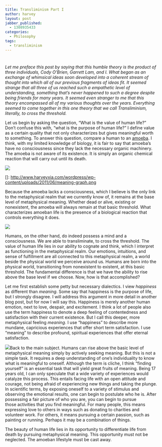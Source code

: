 ```yaml
---
title: Transliminism Part I
author: harvey
layout: post
jabber_published:
  - 1308935433
categories:
  - Philosophy
tags:
  - transliminism
---
```

# 

*Let me preface this post by saying that this humble theory is the product of three individuals, Cody O’Brien, Garrett Lam, and I. What began as an exchange of whimsical ideas soon developed into a coherent stream of thought into which all of our previous fragments of ideas fit. It seemed strange that all three of us reached such a empathetic level of understanding, something that’s never happened to such a degree despite being friends for many years. It seemed even stranger to me that this theory encompassed all of my various thoughts over the years. Everything seemed to come together in this one theory that we call Transliminism, literally, to cross the threshold.*

Let us begin by asking the question, “What is the value of human life?” Don’t confuse this with, “what is the purpose of human life?” I define value as a certain quality that not only characterizes but gives meaningful worth to something. To answer this question, compare a human to an [amoeba][1]. I think, with my limited knowledge of biology, it is fair to say that amoeba’s have no consciousness since they lack the necessary organic machinery. The amoeba is not aware of its existence. It is simply an organic chemical reaction that will carry out until its death.

 [1]: http://en.wikipedia.org/wiki/Amoeba_(genus)

[![][3]][3]

 []: http://www.harveyxia.com/wordpress/wp-content/uploads/2011/06/meaning-graph.png

Because the amoeba lacks a consciousness, which I believe is the only link to the metaphysical realm that we currently know of, it remains at the base level of metaphysical meaning. Whether dead or alive, existing or nonexistent, the amoeba will always remain at that basic threshold. What characterizes amoeban life is the presence of a biological reaction that controls everything it does.

![][3]

 [3]: http://t0.gstatic.com/images?q=tbn:ANd9GcRXP-l4UIaJKFtJqLnp_eISUR8szRs9NxDZ0doC8Zp42o7x30R1wA&t=1

Humans, on the other hand, do indeed possess a mind and a consciousness. We are able to transliminate, to cross the threshold. The value of human life lies in our ability to cognate and think, which I interpret as functioning in the metaphysical realm. Our emotions, intuitions, and sense of fulfillment are all connected to this metaphysical realm, a world beside the physical world we perceive around us. Humans are born into the physical world, transitioning from nonexistent to existent, at this basic threshold. The fundamental difference is that we have the ability to rise above the base level if we choose. Now, how is that accomplished?

Let me first establish some petty but necessary dialectics. I view *happiness* as different than *meaning*. Some say that happiness is the purpose of life, but I strongly disagree. I will address this argument in more detail in another blog post, but for now I will say this. Happiness is merely another human emotion, next to love, despair, and excitement. I think a lot of people also use the term happiness to denote a deep feeling of contentedness and satisfaction with their current existence. But I call this deeper, more metaphysical feeling *meaning*. I use “happiness” to describe more mundane, capricious experiences that offer short term satisfaction. I use “meaning” to describe profound, spiritual experiences that offer eternal satisfaction.

![][4]Back to the main subject. Humans can rise above the basic level of metaphysical meaning simply by actively seeking meaning. But this is not a simple task. It requires a deep understanding of one’s individuality to know what is meaningful to oneself. Although the term is cliche, I think “finding yourself” is an essential task that will yield great fruits of meaning. Being 17 years old, I can only speculate that a wide variety of experiences would catalyze this process. This entails facing life with an open attitude and courage, not being afraid of experiencing new things and taking the plunge. In scientific terms, by exposing oneself to a variety of stimulus and observing the emotional results, one can begin to postulate who he is. After possessing a fair picture of who you are, you can begin to pursue those activities that you find meaningful. For many people, this means expressing love to others in ways such as donating to charities and volunteer work. For others, it means pursuing a certain passion, such as painting or running. Perhaps it may be a combination of things.

 [4]: http://www.google.com/url?source=imgres&ct=img&q=http://www.motley-focus.com/death.jpg&sa=X&ei=RMEETu63JIjX0QG13pCDCw&ved=0CAQQ8wc&usg=AFQjCNEvgDmCjxV4shVEli924PwS7KIptw

The beauty of human life lies in its opportunity to differentiate life from death by pursuing metaphysical meaning. This opportunity must not be neglected. The amoeban lifestyle must be cast away.
